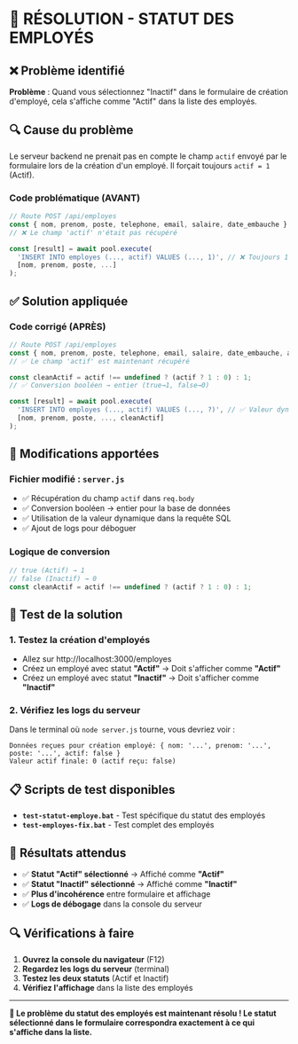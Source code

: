 # 🎯 RÉSOLUTION - STATUT DES EMPLOYÉS

## ❌ Problème identifié

**Problème** : Quand vous sélectionnez "Inactif" dans le formulaire de création d'employé, cela s'affiche comme "Actif" dans la liste des employés.

## 🔍 Cause du problème

Le serveur backend ne prenait pas en compte le champ `actif` envoyé par le formulaire lors de la création d'un employé. Il forçait toujours `actif = 1` (Actif).

### **Code problématique (AVANT)**
```javascript
// Route POST /api/employes
const { nom, prenom, poste, telephone, email, salaire, date_embauche } = req.body;
// ❌ Le champ 'actif' n'était pas récupéré

const [result] = await pool.execute(
  'INSERT INTO employes (..., actif) VALUES (..., 1)', // ❌ Toujours 1
  [nom, prenom, poste, ...]
);
```

## ✅ Solution appliquée

### **Code corrigé (APRÈS)**
```javascript
// Route POST /api/employes
const { nom, prenom, poste, telephone, email, salaire, date_embauche, actif } = req.body;
// ✅ Le champ 'actif' est maintenant récupéré

const cleanActif = actif !== undefined ? (actif ? 1 : 0) : 1;
// ✅ Conversion booléen → entier (true→1, false→0)

const [result] = await pool.execute(
  'INSERT INTO employes (..., actif) VALUES (..., ?)', // ✅ Valeur dynamique
  [nom, prenom, poste, ..., cleanActif]
);
```

## 🔧 Modifications apportées

### **Fichier modifié** : `server.js`
- ✅ Récupération du champ `actif` dans `req.body`
- ✅ Conversion booléen → entier pour la base de données
- ✅ Utilisation de la valeur dynamique dans la requête SQL
- ✅ Ajout de logs pour déboguer

### **Logique de conversion**
```javascript
// true (Actif) → 1
// false (Inactif) → 0
const cleanActif = actif !== undefined ? (actif ? 1 : 0) : 1;
```

## 🚀 Test de la solution

### 1. **Testez la création d'employés**
- Allez sur http://localhost:3000/employes
- Créez un employé avec statut **"Actif"** → Doit s'afficher comme **"Actif"**
- Créez un employé avec statut **"Inactif"** → Doit s'afficher comme **"Inactif"**

### 2. **Vérifiez les logs du serveur**
Dans le terminal où `node server.js` tourne, vous devriez voir :
```
Données reçues pour création employé: { nom: '...', prenom: '...', poste: '...', actif: false }
Valeur actif finale: 0 (actif reçu: false)
```

## 📋 Scripts de test disponibles

- **`test-statut-employe.bat`** - Test spécifique du statut des employés
- **`test-employes-fix.bat`** - Test complet des employés

## 🎯 Résultats attendus

- ✅ **Statut "Actif" sélectionné** → Affiché comme **"Actif"**
- ✅ **Statut "Inactif" sélectionné** → Affiché comme **"Inactif"**
- ✅ **Plus d'incohérence** entre formulaire et affichage
- ✅ **Logs de débogage** dans la console du serveur

## 🔍 Vérifications à faire

1. **Ouvrez la console du navigateur** (F12)
2. **Regardez les logs du serveur** (terminal)
3. **Testez les deux statuts** (Actif et Inactif)
4. **Vérifiez l'affichage** dans la liste des employés

---

**🎉 Le problème du statut des employés est maintenant résolu ! Le statut sélectionné dans le formulaire correspondra exactement à ce qui s'affiche dans la liste.** 